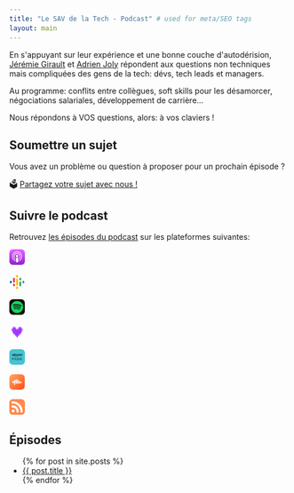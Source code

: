 ```yaml
---
title: "Le SAV de la Tech - Podcast" # used for meta/SEO tags
layout: main
---
```


En s'appuyant sur leur expérience et une bonne couche d'autodérision, [Jérémie Girault](https://www.linkedin.com/in/jeremiegirault) et [Adrien Joly](https://adrienjoly.com/) répondent aux questions non techniques mais compliquées des gens de la tech: dévs, tech leads et managers.

Au programme: conflits entre collègues, soft skills pour les désamorcer, négociations salariales, développement de carrière...

Nous répondons à VOS questions, alors: à vos claviers !

## Soumettre un sujet

Vous avez un problème ou question à proposer pour un prochain épisode ?

🗳️ [Partagez votre sujet avec nous !](/question)

## Suivre le podcast

Retrouvez [les épisodes du podcast](https://podcasters.spotify.com/pod/show/sav-de-la-tech) sur les plateformes suivantes:

<p>

  <a class="platform-link" title="Apple Podcasts" href="https://podcasts.apple.com/us/podcast/le-sav-de-la-tech/id1708804759" target="_blank" rel="noopener noreferrer"><img src="/assets/apple-48px.png" alt="Apple Podcasts Logo" height="28" width="28"></a>

  <a class="platform-link" title="Google Podcasts" href="https://podcasts.google.com/feed/aHR0cHM6Ly9hbmNob3IuZm0vcy9lN2E2N2QxYy9wb2RjYXN0L3Jzcw" target="_blank" rel="noopener noreferrer"><img src="/assets/google-48px.png" alt="Google Podcasts Logo" height="28" width="28"></a>

  <a class="platform-link" title="Spotify" href="https://open.spotify.com/show/3IimihWSmYskxUGOovm7kW" target="_blank" rel="noopener noreferrer"><img src="/assets/spotify-48px.png" alt="Spotify Logo" height="28" width="28"></a>

  <a class="platform-link" title="Deezer" href="https://www.deezer.com/fr/show/1000299561" target="_blank" rel="noopener noreferrer"><img src="/assets/deezer-48px.png" alt="Deezer Logo" height="28" width="28"></a>

  <a class="platform-link" title="Amazon Music" href="https://music.amazon.fr/podcasts/bf2a6740-41c3-4656-8e71-fb110d2e2e45" target="_blank" rel="noopener noreferrer"><img src="/assets/amazon-48px.png" alt="Amazon Music" height="28" width="28"></a>

  <a class="platform-link" title="Castbox" href="https://castbox.fm/channel/id5603374" target="_blank" rel="noopener noreferrer"><img src="/assets/castbox-48px.png" alt="Castbox Logo" height="28" width="28"></a>

  <a class="platform-link" title="RSS" href="https://anchor.fm/s/e7a67d1c/podcast/rss" target="_blank" rel="noopener noreferrer"><svg width="28" height="28" xmlns="http://www.w3.org/2000/svg" viewBox="0 0 28 28" class=""><g fill="none" fill-rule="evenodd"><rect fill="#FE8A4C" width="28" height="28" rx="6"></rect><path d="M6.822 18.5361504c.74088889 0 1.36666667.2645781 1.87755556.7932873.51866666.5139607.77777777 1.1398755.77777777 1.877074 0 .7371984-.25911111 1.3666886-.77777777 1.888247-.51088889.5139608-1.13666667.7707177-1.87755556.7707177-.73355556 0-1.35555556-.2567569-1.86666667-.7707177-.51088889-.5215584-.76644444-1.1508251-.76644444-1.888247 0-.737422.25555555-1.3633368.76644444-1.877074.51133334-.5289327 1.13311111-.7932873 1.86666667-.7932873zm-2.54422222-6.9831622c.17022222-.1937408.38488889-.3054714.644-.3351918v-.011173h1.08888889c2.97044444 0 5.51133333 1.0576418 7.62244443 3.1731489 2.1111111 2.1003117 3.1775556 4.6441939 3.2 7.6309762v1.0614406h-.0113333c-.0222222.2382097-.1184445.4431236-.2891111.6145183-.1702223.1713947-.3775556.2719523-.622.3018961v.011173h-1.8555556c-.2595555-.0073742-.4853333-.0969821-.678-.2681534-.1926667-.1861432-.3037778-.4058055-.3333333-.6592105h-.0113334v-1.0614407h.0113334c-.0222222-1.9291404-.7148889-3.5791778-2.0777778-4.9494419-1.38533333-1.3633367-3.03733333-2.0446699-4.95577778-2.0446699h-.04355555v.0111731H4.92177778v-.0111731c-.23688889-.0299438-.44444445-.126479-.622-.2904995-.17066667-.1713947-.26311111-.379884-.27777778-.6256913H4v-1.8661244c.01466667-.2607792.10711111-.4880393.27777778-.6815567zM4 6.89382242v-1.877074c.01466667-.26077921.10711111-.48803924.27777778-.68155663.17022222-.19374086.38488889-.30547145.644-.33519179h1.08888889C10.9515556 4 15.1813333 5.75774572 18.6995556 9.27368409 22.2182222 12.7967732 23.9848889 17.0425358 24 22.0109719v1.0614407h-.0113333c-.0295556.2382096-.1257778.4431235-.2891111.6145183-.1702223.1713947-.3775556.2719522-.622.301896V24h-1.8553334c-.2595555-.0073742-.4853333-.0969822-.678-.2681534-.1926666-.1861432-.3037778-.4058056-.3333333-.6592105h-.0113333v-1.0614407h.0113333c-.0146667-3.918392-1.4108889-7.2627121-4.1886667-10.0336309-2.7704444-2.78589066-6.10755553-4.17872426-10.01133331-4.17872426h-.04422222v.01117306H4.92177778v-.01117306c-.23688889-.02256958-.44444445-.11910482-.622-.29049955-.17066667-.1716182-.26311111-.37630865-.27777778-.61451827H4z" fill="#FFF" fill-rule="nonzero"></path></g></svg></a>

</p>

## Épisodes

<ul>
  {% for post in site.posts %}
    <li>
      <a href="{{ post.url }}">{{ post.title }}</a>
    </li>
  {% endfor %}
</ul>
